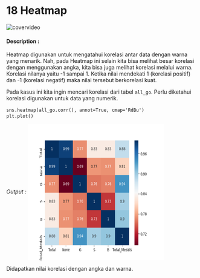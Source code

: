# 18 Heatmap

![covervideo](http://bit.ly/makeaicovervideo)

#### **Description :**
Heatmap digunakan untuk mengatahui korelasi antar data dengan warna yang menarik. Nah, pada Heatmap ini selain kita bisa melihat besar korelasi dengan menggunakan angka, kita bisa juga  melihat korelasi melalui warna. Korelasi nilanya yaitu -1 sampai 1. Ketika nilai  mendekati 1 (korelasi positif) dan -1 (korelasi negatif) maka nilai tersebut berkorelasi kuat. 

Pada kasus ini kita ingin mencari korelasi dari tabel ```all_go```. Perlu diketahui korelasi digunakan untuk data yang numerik. 
```
sns.heatmap(all_go.corr(), annot=True, cmap='RdBu')
plt.plot()
```
*Output :*
<img src ="Assets/Figure_15.png" width="360" height="360" align="center"/>

Didapatkan nilai korelasi dengan angka dan warna. 
